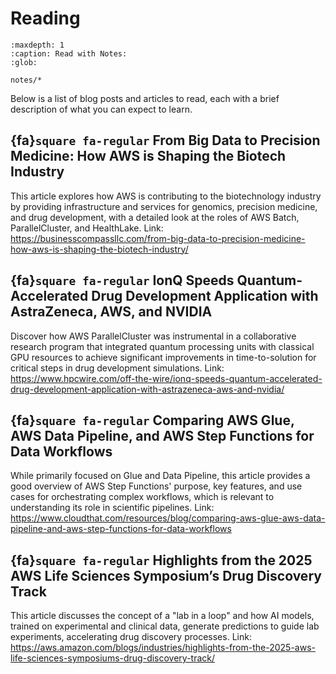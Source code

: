# Reading


```{toctree}
:maxdepth: 1
:caption: Read with Notes:
:glob:

notes/*
```

Below is a list of blog posts and articles to read, each with a brief description of what you can expect to learn.

## {fa}`square fa-regular` From Big Data to Precision Medicine: How AWS is Shaping the Biotech Industry
  This article explores how AWS is contributing to the biotechnology industry by providing infrastructure and services for genomics, precision medicine, and drug development, with a detailed look at the roles of AWS Batch, ParallelCluster, and HealthLake.
  Link: https://businesscompassllc.com/from-big-data-to-precision-medicine-how-aws-is-shaping-the-biotech-industry/

## {fa}`square fa-regular` IonQ Speeds Quantum-Accelerated Drug Development Application with AstraZeneca, AWS, and NVIDIA
  Discover how AWS ParallelCluster was instrumental in a collaborative research program that integrated quantum processing units with classical GPU resources to achieve significant improvements in time-to-solution for critical steps in drug development simulations.
  Link: https://www.hpcwire.com/off-the-wire/ionq-speeds-quantum-accelerated-drug-development-application-with-astrazeneca-aws-and-nvidia/

## {fa}`square fa-regular` Comparing AWS Glue, AWS Data Pipeline, and AWS Step Functions for Data Workflows
  While primarily focused on Glue and Data Pipeline, this article provides a good overview of AWS Step Functions' purpose, key features, and use cases for orchestrating complex workflows, which is relevant to understanding its role in scientific pipelines.
  Link: https://www.cloudthat.com/resources/blog/comparing-aws-glue-aws-data-pipeline-and-aws-step-functions-for-data-workflows

## {fa}`square fa-regular` Highlights from the 2025 AWS Life Sciences Symposium’s Drug Discovery Track
  This article discusses the concept of a "lab in a loop" and how AI models, trained on experimental and clinical data, generate predictions to guide lab experiments, accelerating drug discovery processes.
  Link: https://aws.amazon.com/blogs/industries/highlights-from-the-2025-aws-life-sciences-symposiums-drug-discovery-track/